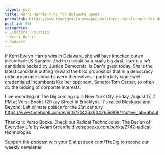 ```yaml
---
layout: post
title: Kerri Harris Runs for Delaware Upset
permalink: https://www.thedigradio.com/podcast/kerri-harris-runs-for-delaware-upset/index.html
post_id: 564
categories: 
- Electoral Politics
- Kerri Harris
- Podcast
---
```


If Kerri Evelyn Harris wins in Delaware, she will have knocked out an incumbent US Senator. And that would be a really big deal. Harris, a left candidate backed by Justice Democrats, is Dan's guest today. She is the latest candidate putting forward the bold proposition that in a democracy ordinary people should govern themselves—particularly since well-credentialed incumbents like her opponent, Senator Tom Carper, so often do the bidding of corporate interests.

Live recording of The Dig coming up in New York City. Friday, August 17, 7 PM at Verso Books (20 Jay Street in Brooklyn). It's called Blockadia and Beyond: Left climate politics for the 21st century https://www.facebook.com/events/2042636042656908/?active_tab=about

Thanks to Verso Books. Check out Radical Technologies: The Design of Everyday Life by Adam Greenfield versobooks.com/books/2742-radical-technologies



Support this podcast with your $ at patreon.com/TheDig to receive our weekly newsletter